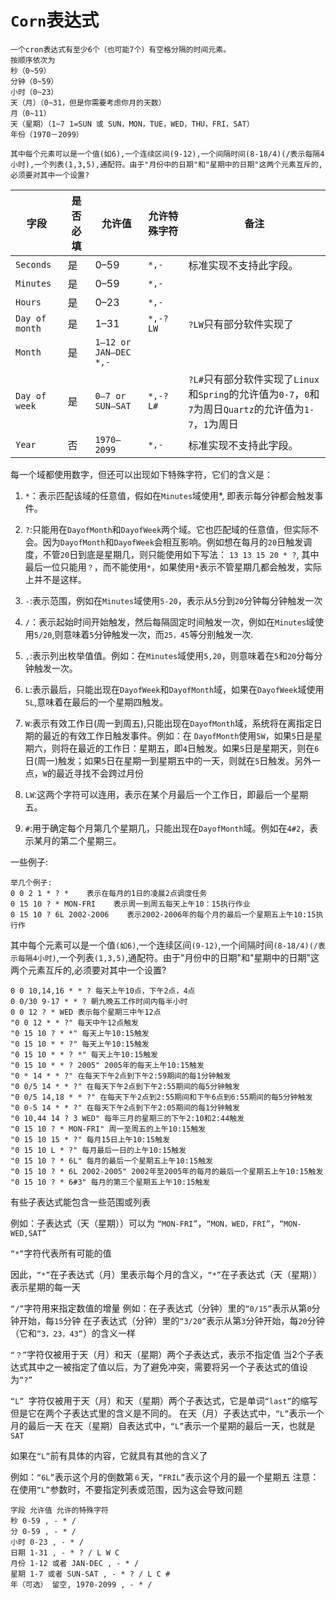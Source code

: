 # ``Corn``表达式

```corn
一个cron表达式有至少6个（也可能7个）有空格分隔的时间元素。
按顺序依次为
秒（0~59）
分钟（0~59）
小时（0~23）
天（月）（0~31，但是你需要考虑你月的天数）
月（0~11）
天（星期）（1~7 1=SUN 或 SUN，MON，TUE，WED，THU，FRI，SAT）
年份（1970－2099）

其中每个元素可以是一个值(如6),一个连续区间(9-12),一个间隔时间(8-18/4)(/表示每隔4小时),一个列表(1,3,5),通配符。由于"月份中的日期"和"星期中的日期"这两个元素互斥的,必须要对其中一个设置?
```

字段 |	是否必填 |	允许值 |	允许特殊字符 |	备注
----|---|---|---|---
``Seconds`` |	是 |	0–59 |	``*,-`` |	标准实现不支持此字段。
``Minutes`` |	是 |	0–59 |	``*,-``	|
``Hours``   |	是 |	0–23 |	``*,-``	|
``Day of month`` |	是 |	1–31 |	``*,-?LW`` |    ``?LW``只有部分软件实现了
``Month`` |	是	|  ``1–12 or JAN–DEC``	``*,-``	
``Day of week`` | 	是 |	``0–7 or SUN–SAT`` |	``*,-?L#``	| ``?L#``只有部分软件实现了``Linux``和``Spring``的允许值为``0-7``，``0``和``7``为周日``Quartz``的允许值为``1-7``，``1``为周日
``Year`` |	否 |	``1970–2099`` |	``*,-``	| 标准实现不支持此字段。

每一个域都使用数字，但还可以出现如下特殊字符，它们的含义是：
1. ``*``：表示匹配该域的任意值，假如在``Minutes``域使用*, 即表示每分钟都会触发事件。

2. ``?``:只能用在``DayofMonth``和``DayofWeek``两个域。它也匹配域的任意值，但实际不会。因为``DayofMonth``和``DayofWeek``会相互影响。例如想在每月的``20``日触发调度，不管``20``日到底是星期几，则只能使用如下写法： ``13 13 15 20 * ?``, 其中最后一位只能用``？``，而不能使用``*``，如果使用``*``表示不管星期几都会触发，实际上并不是这样。

3. ``-``:表示范围，例如在``Minutes``域使用``5-20``，表示从``5``分到``20``分钟每分钟触发一次

4. ``/``：表示起始时间开始触发，然后每隔固定时间触发一次，例如在``Minutes``域使用``5/20``,则意味着``5``分钟触发一次，而``25，45``等分别触发一次.

5. ``,``:表示列出枚举值值。例如：在``Minutes``域使用``5,20``，则意味着在``5``和``20``分每分钟触发一次。

6. ``L``:表示最后，只能出现在``DayofWeek``和``DayofMonth``域，如果在``DayofWeek``域使用``5L``,意味着在最后的一个星期四触发。

7. ``W``:表示有效工作日(周一到周五),只能出现在``DayofMonth``域，系统将在离指定日期的最近的有效工作日触发事件。例如：在 ``DayofMonth``使用``5W``，如果``5``日是星期六，则将在最近的工作日：星期五，即``4``日触发。如果``5``日是星期天，则在``6``日(周一)触发；如果``5``日在星期一到星期五中的一天，则就在``5``日触发。另外一点，``W``的最近寻找不会跨过月份

8. ``LW``:这两个字符可以连用，表示在某个月最后一个工作日，即最后一个星期五。

9. ``#``:用于确定每个月第几个星期几，只能出现在``DayofMonth``域。例如在``4#2``，表示某月的第二个星期三。

一些例子:
```cron
举几个例子:
0 0 2 1 * ? *    表示在每月的1日的凌晨2点调度任务
0 15 10 ? * MON-FRI    表示周一到周五每天上午10：15执行作业
0 15 10 ? 6L 2002-2006    表示2002-2006年的每个月的最后一个星期五上午10:15执行作
```

其中每个元素可以是一个值``(如6)``,一个连续区间``(9-12)``,一个间隔时间``(8-18/4)(/表示每隔4小时)``,一个列表``(1,3,5)``,通配符。由于"月份中的日期"和"星期中的日期"这两个元素互斥的,必须要对其中一个设置?
```cron
0 0 10,14,16 * * ? 每天上午10点，下午2点，4点
0 0/30 9-17 * * ? 朝九晚五工作时间内每半小时
0 0 12 ? * WED 表示每个星期三中午12点
"0 0 12 * * ?" 每天中午12点触发
"0 15 10 ? * *" 每天上午10:15触发
"0 15 10 * * ?" 每天上午10:15触发
"0 15 10 * * ? *" 每天上午10:15触发
"0 15 10 * * ? 2005" 2005年的每天上午10:15触发
"0 * 14 * * ?" 在每天下午2点到下午2:59期间的每1分钟触发
"0 0/5 14 * * ?" 在每天下午2点到下午2:55期间的每5分钟触发
"0 0/5 14,18 * * ?" 在每天下午2点到2:55期间和下午6点到6:55期间的每5分钟触发
"0 0-5 14 * * ?" 在每天下午2点到下午2:05期间的每1分钟触发
"0 10,44 14 ? 3 WED" 每年三月的星期三的下午2:10和2:44触发
"0 15 10 ? * MON-FRI" 周一至周五的上午10:15触发
"0 15 10 15 * ?" 每月15日上午10:15触发
"0 15 10 L * ?" 每月最后一日的上午10:15触发
"0 15 10 ? * 6L" 每月的最后一个星期五上午10:15触发
"0 15 10 ? * 6L 2002-2005" 2002年至2005年的每月的最后一个星期五上午10:15触发
"0 15 10 ? * 6#3" 每月的第三个星期五上午10:15触发
```

有些子表达式能包含一些范围或列表

例如：子表达式（天（星期））可以为 ``“MON-FRI”``，``“MON，WED，FRI”``，``“MON-WED,SAT”``

``“*”``字符代表所有可能的值

因此，``“*”``在子表达式（月）里表示每个月的含义，``“*”``在子表达式（天（星期））表示星期的每一天

``“/”``字符用来指定数值的增量
例如：在子表达式（分钟）里的``“0/15”``表示从第``0``分钟开始，每``15``分钟
在子表达式（分钟）里的``“3/20”``表示从第``3``分钟开始，每``20``分钟（它和``“3，23，43”``）的含义一样


``“？”``字符仅被用于天（月）和天（星期）两个子表达式，表示不指定值
当2个子表达式其中之一被指定了值以后，为了避免冲突，需要将另一个子表达式的值设为``“?”``

``“L” ``字符仅被用于天（月）和天（星期）两个子表达式，它是单词``“last”``的缩写
但是它在两个子表达式里的含义是不同的。
在天（月）子表达式中，``“L”``表示一个月的最后一天
在天（星期）自表达式中，``“L”``表示一个星期的最后一天，也就是``SAT``

如果在``“L”``前有具体的内容，它就具有其他的含义了

例如：``“6L”``表示这个月的倒数第``６``天，``“FRIL”``表示这个月的最一个星期五
注意：在使用``“L”``参数时，不要指定列表或范围，因为这会导致问题
```
字段 允许值 允许的特殊字符
秒 0-59 , - * /
分 0-59 , - * /
小时 0-23 , - * /
日期 1-31 , - * ? / L W C
月份 1-12 或者 JAN-DEC , - * /
星期 1-7 或者 SUN-SAT , - * ? / L C #
年（可选） 留空, 1970-2099 , - * /
```



